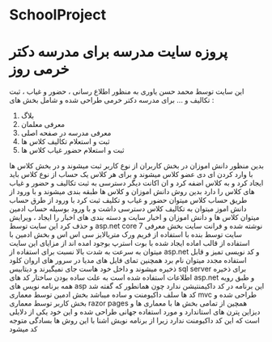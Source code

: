 # SchoolProject
# پروزه سایت مدرسه برای مدرسه دکتر خرمی روز
این سایت توسط محمد حسن یاوری به منظور اطلاع رسانی ، حضور و غیاب ، ثبت تکالیف و ... برای مدرسه دکتر خرمی طراحی شده و شامل بخش های :
1. بلاگ
2. معرفی معلمان
3. معرفی مدرسه در صفحه اصلی
4. ثبت و استعلام تکالیف کلاس ها
5. ثبت و استعلام حضور غیاب کلاس ها

بدین منظور دانش اموزان در بخش کاربران از نوع کاربر ثبت میشوند و در بخش کلاس ها با وارد کردن ای دی عضو کلاس میشوند و برای هر کلاس یک حساب از نوع کلاس باید ایجاد کرد و به کلاس اضفه کرد و ان اکانت دیگر دسترسی به ثبت تکالیف و حضور و غیاب های کلاس را دارد
   بدین روش دانش اموزان و کلاس ها طبقه بندی میشوند و با ورود از طریق حساب کلاس میتوان حضور و غیاب و تکلیف ثبت کرد با ورود از طرق حساب دانش اموز میتوان به تکالیف کلاس دسترسی داشت و با ورود بوسیله حساب ادمین میتوان کلاس ها و دانش اموزان و اخبار سایت و دسته بندی های اخبار را ایجاد ، ویرایش و حذف کرد
   این سایت توسط asp.net core 7 نوشته شده و فرانت سایت بخش معرفی سایت توسط بنده با استفاده از فریم ورک متریالایز سی اس اس و بخش ادمین با استفاده از قالب اماده ایجاد شده با بوت استرپ بوجود امده اند از مزایای این سایت میتوان به سرعت به شدت بالا نسبت برای استفاده از asp.net  و کد نویسی تمیز و قابل استفاده مجدد میتوان نام برد همچنین تمای فایل های مدیا در سرور های اروان کلود ذخیره میشوند و داخل خود هاست جای نمیگیرند و دیتابیس sql server برای ذخیره اطلاعات استفاده شده است
   به علت ساده بودن ساختار کد های asp.net و طبق رویه همه برنامه نویس های asp این برنامه در کد داکیمنتیشن ندارد چون همانطور که گفته شد کد ها سلف داکیومنت و ساده میباشد
   بخش ادمین توسط معماری mvc طراحی شده و بخش کاربر توسط معماری razor pages همچین از تمامی بخش ها با معماری ها و دیزاین پترن های استاندارد و مورد استفاده جهانی طراحی شده و این خود یکی از دلایلی است که این کد داکیومنت ندارد زیرا از برنامه نویش اشنا با این روش ها بسادگی متوجه کد میشود
